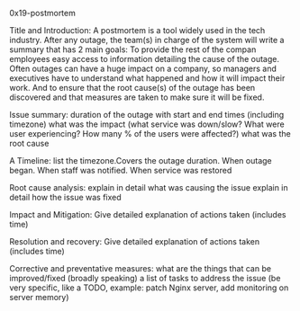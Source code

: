 0x19-postmortem

Title and Introduction:
A postmortem is a tool widely used in the tech industry. After any outage, the team(s) in charge of the system will write a summary that has 2 main goals:
To provide the rest of the compan employees easy access to information detailing the cause of the outage. Often outages can have a huge impact on a company, so managers and executives have to understand what happened and how it will impact their work.
And to ensure that the root cause(s) of the outage has been discovered and that measures are taken to make sure it will be fixed.

Issue summary:
duration of the outage with start and end times (including timezone) what was the impact (what service was down/slow? What were user experiencing? How many % of the users were affected?) what was the root cause

A Timeline:
list the timezone.Covers the outage duration. When outage began. When staff was notified. When service was restored

Root cause analysis:
explain in detail what was causing the issue explain in detail how the issue was fixed

Impact and Mitigation:
Give detailed explanation of actions taken (includes time)

Resolution and recovery:
Give detailed explanation of actions taken (includes time)

Corrective and preventative measures:
what are the things that can be improved/fixed (broadly speaking) a list of tasks to address the issue (be very specific, like a TODO, example: patch Nginx server, add monitoring on server memory)
